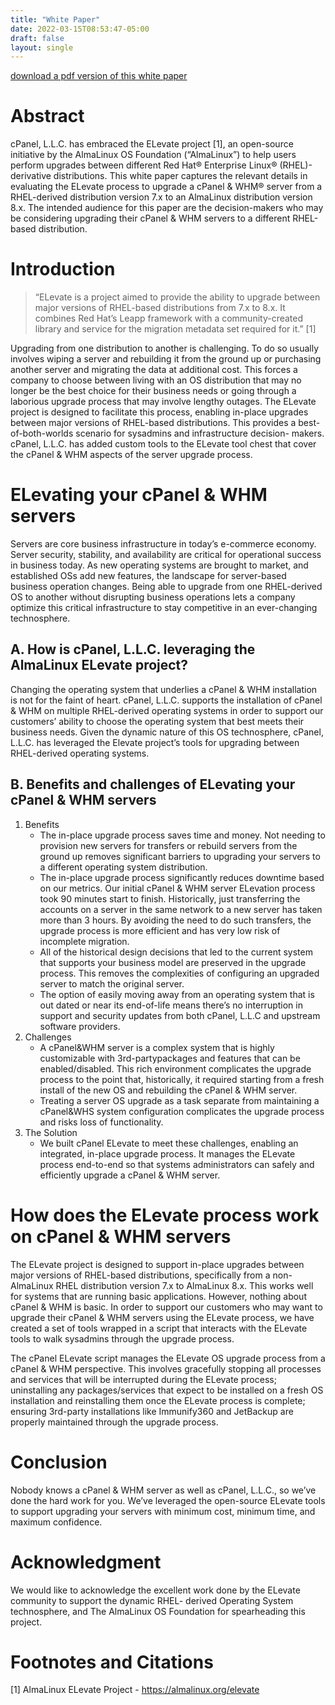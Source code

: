 ```yaml
---
title: "White Paper"
date: 2022-03-15T08:53:47-05:00
draft: false
layout: single
---
```


[download a pdf version of this white paper](/elevate/Elevating%20cPanel%20%26%20WHM_2022.pdf)

# Abstract

cPanel, L.L.C. has embraced the ELevate project [1], an open-source initiative by the AlmaLinux
OS Foundation (“AlmaLinux”) to help users perform upgrades between different Red Hat® Enterprise Linux®
(RHEL)-derivative distributions. This white paper captures the relevant details in evaluating the ELevate
process to upgrade a cPanel & WHM® server from a RHEL-derived distribution version 7.x to an
AlmaLinux distribution version 8.x. The intended audience for this paper are the decision-makers
who may be considering upgrading their cPanel & WHM servers to a different RHEL-based distribution.

# Introduction

> “ELevate is a project aimed to provide the ability to upgrade between major versions of RHEL-based distributions from 7.x to 8.x. It combines Red Hat’s Leapp framework with a community-created library and service for the migration metadata set required for it.” [1]

Upgrading from one distribution to another is challenging. To do so usually involves wiping a server and rebuilding it from the ground up or purchasing another server and migrating the data at additional cost. This forces a company to choose between living with an OS distribution that may no longer be the best choice for their business needs or going through a laborious upgrade process that may involve lengthy outages.
The ELevate project is designed to facilitate this process, enabling in-place upgrades between major versions of RHEL-based distributions. This provides a best-of-both-worlds scenario for sysadmins and infrastructure decision- makers. cPanel, L.L.C. has added custom tools to the ELevate tool chest that cover the cPanel & WHM aspects of the server upgrade process.

# ELevating your cPanel & WHM servers
Servers are core business infrastructure in today’s e-commerce economy. Server security, stability, and availability are critical for operational success in business today. As new operating systems are brought to market, and established OSs add new features, the landscape for server-based business operation changes. Being able to upgrade from one RHEL-derived OS to another without disrupting business operations lets a company optimize this critical infrastructure to stay competitive in an ever-changing technosphere.

## A. How is cPanel, L.L.C. leveraging the AlmaLinux ELevate project?
Changing the operating system that underlies a cPanel & WHM installation is not for the faint of heart. cPanel, L.L.C. supports the installation of cPanel & WHM on multiple RHEL-derived operating systems in order to support our customers’ ability to choose the operating system that best meets their business needs. Given the dynamic nature of this OS technosphere, cPanel, L.L.C. has leveraged the Elevate project’s tools for upgrading between RHEL-derived operating systems.

## B. Benefits and challenges of ELevating your cPanel & WHM servers
1. Benefits
    - The in-place upgrade process saves time and money. Not needing to provision new servers for   transfers or rebuild servers from the ground up removes significant barriers to upgrading your servers to a different operating system distribution.
    - The in-place upgrade process significantly reduces downtime based on our metrics. Our   initial cPanel & WHM server ELevation process took 90 minutes start to finish. Historically,  just transferring the accounts on a server in the same network to a new server has taken more than 3 hours. By avoiding the need to do such transfers, the upgrade process is more efficient  and has very low risk of incomplete migration.
    - All of the historical design decisions that led to the current system that supports your  business model are preserved in the upgrade process. This removes the complexities of   configuring an upgraded server to match the original server.
    - The option of easily moving away from an operating system that is out dated or near its   end-of-life means there’s no interruption in support and security updates from both cPanel,   L.L.C and upstream software providers.
2. Challenges
    - A cPanel&WHM server is a complex system that is highly customizable with 3rd-partypackages  and features that can be enabled/disabled. This rich environment complicates the upgrade  process to the point that, historically, it required starting from a fresh install of the new OS and rebuilding the cPanel & WHM server.
    - Treating a server OS upgrade as a task separate from maintaining a cPanel&WHS system  configuration complicates the upgrade process and risks loss of functionality.
3. The Solution
    - We built cPanel ELevate to meet these challenges, enabling an integrated, in-place upgrade  process. It manages the ELevate process end-to-end so that systems administrators can safely  and efficiently upgrade a cPanel & WHM server.

# How does the ELevate process work on cPanel & WHM servers

The ELevate project is designed to support in-place upgrades between major versions of RHEL-based distributions, specifically from a non-AlmaLinux RHEL distribution version 7.x to AlmaLinux 8.x. This works well for systems that are running basic applications. However, nothing about cPanel & WHM is basic. In order to support our customers who may want to upgrade their cPanel & WHM servers using the ELevate process, we have created a set of tools wrapped in a script that interacts with the ELevate tools to walk sysadmins through the upgrade process.

The cPanel ELevate script manages the ELevate OS upgrade process from a cPanel & WHM perspective. This involves gracefully stopping all processes and services that will be interrupted during the ELevate process; uninstalling any packages/services that expect to be installed on a fresh OS installation and reinstalling them once the ELevate process is complete; ensuring 3rd-party installations like Immunify360 and JetBackup are properly maintained through the upgrade process.

# Conclusion
Nobody knows a cPanel & WHM server as well as cPanel, L.L.C., so we’ve done the hard work for you. We’ve leveraged the open-source ELevate tools to support upgrading your servers with minimum cost, minimum time, and maximum confidence.

# Acknowledgment
We would like to acknowledge the excellent work done by the ELevate community to support the dynamic RHEL- derived Operating System technosphere, and The AlmaLinux OS Foundation for spearheading this project.

# Footnotes and Citations

[1] AlmaLinux ELevate Project - https://almalinux.org/elevate